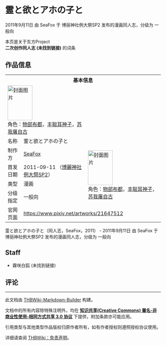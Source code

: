 # 霊と欲とアホの子と

<!-- source html: G:\repos\THBWiki-Markdown-Builder\THBWikiMarkdown\Temp\main\a\af\ns0%3A%E9%9C%8A%E3%81%A8%E6%AC%B2%E3%81%A8%E3%82%A2%E3%83%9B%E3%81%AE%E5%AD%90%E3%81%A8.html -->

2011年9月11日 由 SeaFox 于 博丽神社例大祭SP2 发布的漫画同人志，分级为 一般向

本页是关于东方Project  
 **二次创作同人志 (未找到链接)** 的词条
## 作品信息

<table><tbody><tr><th colspan="3">基本信息</th></tr><tr><td class="cover-artwork-mobile" colspan="2"><a href="./文件-霊と欲とアホの子と封面.jpg.md" class="image" title="封面图片"><img alt="封面图片" src="https://upload.thwiki.cc/thumb/0/0f/%E9%9C%8A%E3%81%A8%E6%AC%B2%E3%81%A8%E3%82%A2%E3%83%9B%E3%81%AE%E5%AD%90%E3%81%A8%E5%B0%81%E9%9D%A2.jpg/80px-%E9%9C%8A%E3%81%A8%E6%AC%B2%E3%81%A8%E3%82%A2%E3%83%9B%E3%81%AE%E5%AD%90%E3%81%A8%E5%B0%81%E9%9D%A2.jpg" decoding="async" loading="lazy" width="80" height="112" srcset="https://upload.thwiki.cc/thumb/0/0f/%E9%9C%8A%E3%81%A8%E6%AC%B2%E3%81%A8%E3%82%A2%E3%83%9B%E3%81%AE%E5%AD%90%E3%81%A8%E5%B0%81%E9%9D%A2.jpg/120px-%E9%9C%8A%E3%81%A8%E6%AC%B2%E3%81%A8%E3%82%A2%E3%83%9B%E3%81%AE%E5%AD%90%E3%81%A8%E5%B0%81%E9%9D%A2.jpg 1.5x, https://upload.thwiki.cc/thumb/0/0f/%E9%9C%8A%E3%81%A8%E6%AC%B2%E3%81%A8%E3%82%A2%E3%83%9B%E3%81%AE%E5%AD%90%E3%81%A8%E5%B0%81%E9%9D%A2.jpg/160px-%E9%9C%8A%E3%81%A8%E6%AC%B2%E3%81%A8%E3%82%A2%E3%83%9B%E3%81%AE%E5%AD%90%E3%81%A8%E5%B0%81%E9%9D%A2.jpg 2x" data-file-width="555" data-file-height="776"></a><div class="cover-char">角色：<a href="./物部布都.md" title="物部布都">物部布都</a>，<a href="./丰聪耳神子.md" title="丰聪耳神子">丰聪耳神子</a>，<a href="./苏我屠自古.md" title="苏我屠自古">苏我屠自古</a></div></td>
</tr><tr><td class="label">名称</td><td colspan="2"> 霊と欲とアホの子と </td></tr><tr><td class="label">制作方</td><td><a href="./SeaFox.md" title="SeaFox">SeaFox</a></td><td class="cover-artwork" rowspan="4" style="min-width:112px;"><a href="./文件-霊と欲とアホの子と封面.jpg.md" class="image" title="封面图片"><img alt="封面图片" src="https://upload.thwiki.cc/thumb/0/0f/%E9%9C%8A%E3%81%A8%E6%AC%B2%E3%81%A8%E3%82%A2%E3%83%9B%E3%81%AE%E5%AD%90%E3%81%A8%E5%B0%81%E9%9D%A2.jpg/80px-%E9%9C%8A%E3%81%A8%E6%AC%B2%E3%81%A8%E3%82%A2%E3%83%9B%E3%81%AE%E5%AD%90%E3%81%A8%E5%B0%81%E9%9D%A2.jpg" decoding="async" loading="lazy" width="80" height="112" srcset="https://upload.thwiki.cc/thumb/0/0f/%E9%9C%8A%E3%81%A8%E6%AC%B2%E3%81%A8%E3%82%A2%E3%83%9B%E3%81%AE%E5%AD%90%E3%81%A8%E5%B0%81%E9%9D%A2.jpg/120px-%E9%9C%8A%E3%81%A8%E6%AC%B2%E3%81%A8%E3%82%A2%E3%83%9B%E3%81%AE%E5%AD%90%E3%81%A8%E5%B0%81%E9%9D%A2.jpg 1.5x, https://upload.thwiki.cc/thumb/0/0f/%E9%9C%8A%E3%81%A8%E6%AC%B2%E3%81%A8%E3%82%A2%E3%83%9B%E3%81%AE%E5%AD%90%E3%81%A8%E5%B0%81%E9%9D%A2.jpg/160px-%E9%9C%8A%E3%81%A8%E6%AC%B2%E3%81%A8%E3%82%A2%E3%83%9B%E3%81%AE%E5%AD%90%E3%81%A8%E5%B0%81%E9%9D%A2.jpg 2x" data-file-width="555" data-file-height="776"></a><div class="cover-char">角色：<a href="./物部布都.md" title="物部布都">物部布都</a>，<a href="./丰聪耳神子.md" title="丰聪耳神子">丰聪耳神子</a>，<a href="./苏我屠自古.md" title="苏我屠自古">苏我屠自古</a></div></td>
</tr><tr><td class="label">首发日期</td><td>2011-09-11&#160;（<a href="/展会作品列表?e=%E5%8D%9A%E4%B8%BD%E7%A5%9E%E7%A4%BE%E4%BE%8B%E5%A4%A7%E7%A5%ADSP%232">博麗神社例大祭SP2</a>）</td></tr><tr><td class="label">类型</td><td>漫画</td></tr><tr><td class="label">分级指定</td><td>一般向</td></tr>
<tr><td class="label">官网页面</td><td colspan="2"><a rel="nofollow" class="external free" href="https://www.pixiv.net/artworks/21647512">https://www.pixiv.net/artworks/21647512</a></td></tr></tbody></table>

霊と欲とアホの子と（同人志，SeaFox，2011） - 2011年9月11日 由 SeaFox 于 博丽神社例大祭SP2 发布的漫画同人志，分级为 一般向
## Staff
- 霧咲白狐 (未找到链接)

## 评论




---

此文档由 [THBWiki-Markdown-Builder](https://github.com/Delsin-Yu/THBWiki-Markdown-Builder) 构建。

文档中的所有内容除特殊注明外，均在 [**知识共享(Creative Commons) 署名-非商业性使用-相同方式共享 3.0 协议**](https://creativecommons.org/licenses/by-sa/3.0/deed.zh-hans) 下提供，附加条款亦可能应用。

引用类型与其他类型作品版权归原作者所有，如有作者授权则遵照授权协议使用。

详细请查阅 [THBWiki：免责声明](https://thbwiki.cc/THBWiki:%E5%85%8D%E8%B4%A3%E5%A3%B0%E6%98%8E)。

